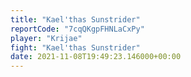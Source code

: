 ```yaml
---
title: "Kael'thas Sunstrider"
reportCode: "7cqQKgpFHNLaCxPy"
player: "Krijae"
fight: "Kael'thas Sunstrider"
date: 2021-11-08T19:49:23.146000+00:00
---
```

